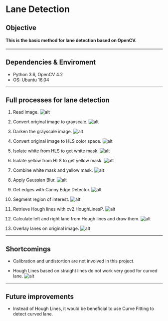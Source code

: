 # Lane Detection

## Objective

#### This is the basic method for lane detection based on OpenCV.

---

## Dependencies & Enviroment

* Python 3.6, OpenCV 4.2
* OS: Ubuntu 16.04

---

## Full processes for lane detection

1. Read image.
![alt](./result/detail/lane_straight_original.jpg)

2. Convert original image to grayscale.
![alt](./result/detail/lane_straight_gray.jpg)

3. Darken the grayscale image.
![alt](./result/detail/lane_straight_dark.jpg)

4. Convert original image to HLS color space.
![alt](./result/detail/lane_straight_HLS.jpg)

5. Isolate white from HLS to get white mask.
![alt](./result/detail/lane_straight_white_mask.jpg)

6. Isolate yellow from HLS to get yellow mask.
![alt](./result/detail/lane_straight_yellow_mask.jpg)

7. Combine white mask and yellow mask.
![alt](./result/detail/lane_straight_color_mask.jpg)

8. Apply Gaussian Blur.
![alt](./result/detail/lane_straight_blur.jpg)

9. Get edges with Canny Edge Detector.
![alt](./result/detail/lane_straight_canny.jpg)

10. Segment region of interest.
![alt](./result/detail/lane_straight_roi.jpg)

11. Retrieve Hough lines with cv2.HoughLinesP.
![alt](./result/detail/lane_straight_hough_lines.jpg)

12. Calculate left and right lane from Hough lines and draw them.
![alt](./result/detail/lane_straight_lanes.jpg)

13. Overlay lanes on original image.
![alt](./result/detail/lane_straight_overlay.jpg)

---

## Shortcomings

* Calibration and undistortion are not involved in this project.

* Hough Lines based on straight lines do not work very good for curved lane.
![alt](./result/lane_curve_res.jpg)

---

## Future improvements

* Instead of Hough Lines, it would be beneficial to use Curve Fitting to detect curved lane.